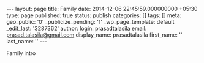 --- layout: page title: Family date: 2014-12-06 22:45:59.000000000 +05:30 type: page published: true status: publish categories: [] tags: [] meta: geo\_public: '0' \_publicize\_pending: '1' \_wp\_page\_template: default \_edit\_last: '3287362' author: login: prasadtalasila email: prasad.talasila@gmail.com display\_name: prasadtalasila first\_name: '' last\_name: '' ---

Family intro

